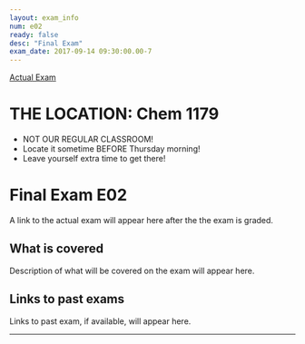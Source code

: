 ```yaml
---
layout: exam_info
num: e02
ready: false
desc: "Final Exam"
exam_date: 2017-09-14 09:30:00.00-7
---
```



[Actual Exam](cs8_m17_e02/)

# THE LOCATION: Chem 1179

* NOT OUR REGULAR CLASSROOM!   
* Locate it sometime BEFORE Thursday morning!
* Leave yourself extra time to get there!

# Final Exam E02

A link to the actual exam will appear here after the the exam is graded.

## What is covered

Description of what will be covered on the exam will appear here.

## Links to past exams

Links to past exam, if available, will appear here.

---

<div style="display:none;">  http://ucsb-cs56-f16.github.io/exam/e02 </div>
